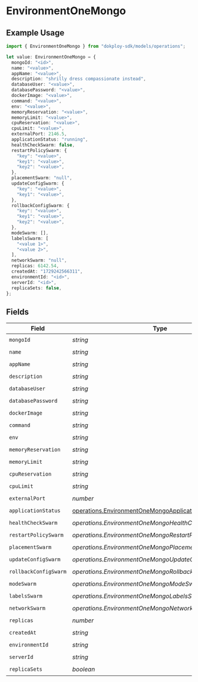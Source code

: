 # EnvironmentOneMongo

## Example Usage

```typescript
import { EnvironmentOneMongo } from "dokploy-sdk/models/operations";

let value: EnvironmentOneMongo = {
  mongoId: "<id>",
  name: "<value>",
  appName: "<value>",
  description: "shrilly dress compassionate instead",
  databaseUser: "<value>",
  databasePassword: "<value>",
  dockerImage: "<value>",
  command: "<value>",
  env: "<value>",
  memoryReservation: "<value>",
  memoryLimit: "<value>",
  cpuReservation: "<value>",
  cpuLimit: "<value>",
  externalPort: 2146.5,
  applicationStatus: "running",
  healthCheckSwarm: false,
  restartPolicySwarm: {
    "key": "<value>",
    "key1": "<value>",
    "key2": "<value>",
  },
  placementSwarm: "null",
  updateConfigSwarm: {
    "key": "<value>",
    "key1": "<value>",
  },
  rollbackConfigSwarm: {
    "key": "<value>",
    "key1": "<value>",
    "key2": "<value>",
  },
  modeSwarm: [],
  labelsSwarm: [
    "<value 1>",
    "<value 2>",
  ],
  networkSwarm: "null",
  replicas: 6142.54,
  createdAt: "1729242566311",
  environmentId: "<id>",
  serverId: "<id>",
  replicaSets: false,
};
```

## Fields

| Field                                                                                                              | Type                                                                                                               | Required                                                                                                           | Description                                                                                                        |
| ------------------------------------------------------------------------------------------------------------------ | ------------------------------------------------------------------------------------------------------------------ | ------------------------------------------------------------------------------------------------------------------ | ------------------------------------------------------------------------------------------------------------------ |
| `mongoId`                                                                                                          | *string*                                                                                                           | :heavy_check_mark:                                                                                                 | N/A                                                                                                                |
| `name`                                                                                                             | *string*                                                                                                           | :heavy_check_mark:                                                                                                 | N/A                                                                                                                |
| `appName`                                                                                                          | *string*                                                                                                           | :heavy_check_mark:                                                                                                 | N/A                                                                                                                |
| `description`                                                                                                      | *string*                                                                                                           | :heavy_check_mark:                                                                                                 | N/A                                                                                                                |
| `databaseUser`                                                                                                     | *string*                                                                                                           | :heavy_check_mark:                                                                                                 | N/A                                                                                                                |
| `databasePassword`                                                                                                 | *string*                                                                                                           | :heavy_check_mark:                                                                                                 | N/A                                                                                                                |
| `dockerImage`                                                                                                      | *string*                                                                                                           | :heavy_check_mark:                                                                                                 | N/A                                                                                                                |
| `command`                                                                                                          | *string*                                                                                                           | :heavy_check_mark:                                                                                                 | N/A                                                                                                                |
| `env`                                                                                                              | *string*                                                                                                           | :heavy_check_mark:                                                                                                 | N/A                                                                                                                |
| `memoryReservation`                                                                                                | *string*                                                                                                           | :heavy_check_mark:                                                                                                 | N/A                                                                                                                |
| `memoryLimit`                                                                                                      | *string*                                                                                                           | :heavy_check_mark:                                                                                                 | N/A                                                                                                                |
| `cpuReservation`                                                                                                   | *string*                                                                                                           | :heavy_check_mark:                                                                                                 | N/A                                                                                                                |
| `cpuLimit`                                                                                                         | *string*                                                                                                           | :heavy_check_mark:                                                                                                 | N/A                                                                                                                |
| `externalPort`                                                                                                     | *number*                                                                                                           | :heavy_check_mark:                                                                                                 | N/A                                                                                                                |
| `applicationStatus`                                                                                                | [operations.EnvironmentOneMongoApplicationStatus](../../models/operations/environmentonemongoapplicationstatus.md) | :heavy_check_mark:                                                                                                 | N/A                                                                                                                |
| `healthCheckSwarm`                                                                                                 | *operations.EnvironmentOneMongoHealthCheckSwarmUnion*                                                              | :heavy_check_mark:                                                                                                 | N/A                                                                                                                |
| `restartPolicySwarm`                                                                                               | *operations.EnvironmentOneMongoRestartPolicySwarmUnion*                                                            | :heavy_check_mark:                                                                                                 | N/A                                                                                                                |
| `placementSwarm`                                                                                                   | *operations.EnvironmentOneMongoPlacementSwarmUnion*                                                                | :heavy_check_mark:                                                                                                 | N/A                                                                                                                |
| `updateConfigSwarm`                                                                                                | *operations.EnvironmentOneMongoUpdateConfigSwarmUnion*                                                             | :heavy_check_mark:                                                                                                 | N/A                                                                                                                |
| `rollbackConfigSwarm`                                                                                              | *operations.EnvironmentOneMongoRollbackConfigSwarmUnion*                                                           | :heavy_check_mark:                                                                                                 | N/A                                                                                                                |
| `modeSwarm`                                                                                                        | *operations.EnvironmentOneMongoModeSwarmUnion*                                                                     | :heavy_check_mark:                                                                                                 | N/A                                                                                                                |
| `labelsSwarm`                                                                                                      | *operations.EnvironmentOneMongoLabelsSwarmUnion*                                                                   | :heavy_check_mark:                                                                                                 | N/A                                                                                                                |
| `networkSwarm`                                                                                                     | *operations.EnvironmentOneMongoNetworkSwarmUnion*                                                                  | :heavy_check_mark:                                                                                                 | N/A                                                                                                                |
| `replicas`                                                                                                         | *number*                                                                                                           | :heavy_check_mark:                                                                                                 | N/A                                                                                                                |
| `createdAt`                                                                                                        | *string*                                                                                                           | :heavy_check_mark:                                                                                                 | N/A                                                                                                                |
| `environmentId`                                                                                                    | *string*                                                                                                           | :heavy_check_mark:                                                                                                 | N/A                                                                                                                |
| `serverId`                                                                                                         | *string*                                                                                                           | :heavy_check_mark:                                                                                                 | N/A                                                                                                                |
| `replicaSets`                                                                                                      | *boolean*                                                                                                          | :heavy_check_mark:                                                                                                 | N/A                                                                                                                |